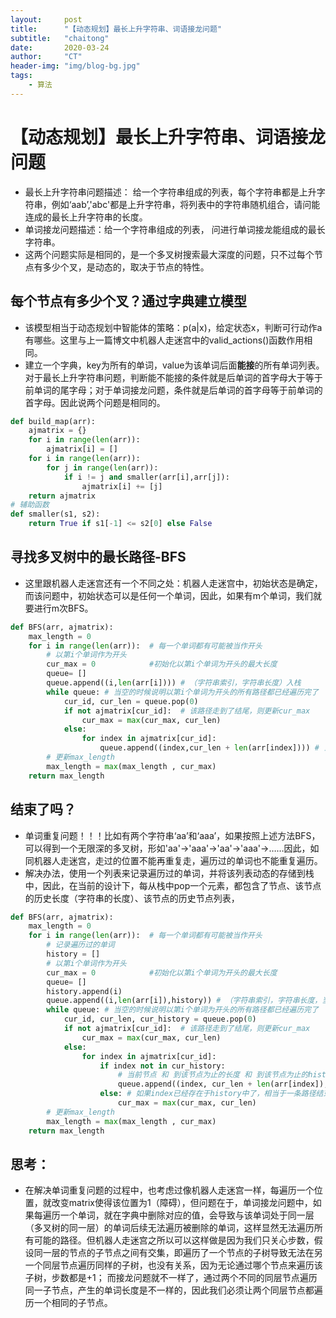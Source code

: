 ```yaml
---
layout:     post
title:      "【动态规划】最长上升字符串、词语接龙问题"
subtitle:   "chaitong"
date:       2020-03-24
author:     "CT"
header-img: "img/blog-bg.jpg"
tags:
    - 算法
---
```

# 【动态规划】最长上升字符串、词语接龙问题
- 最长上升字符串问题描述： 给一个字符串组成的列表，每个字符串都是上升字符串，例如‘aab’,'abc'都是上升字符串，将列表中的字符串随机组合，请问能连成的最长上升字符串的长度。
- 单词接龙问题描述：给一个字符串组成的列表， 问进行单词接龙能组成的最长字符串。
- 这两个问题实际是相同的，是一个多叉树搜索最大深度的问题，只不过每个节点有多少个叉，是动态的，取决于节点的特性。
## 每个节点有多少个叉？通过字典建立模型
- 该模型相当于动态规划中智能体的策略：p(a|x)，给定状态x，判断可行动作a有哪些。这里与上一篇博文中机器人走迷宫中的valid_actions()函数作用相同。
- 建立一个字典，key为所有的单词，value为该单词后面**能接**的所有单词列表。对于最长上升字符串问题，判断能不能接的条件就是后单词的首字母大于等于前单词的尾字母；对于单词接龙问题，条件就是后单词的首字母等于前单词的首字母。因此说两个问题是相同的。

```python
def build_map(arr):
    ajmatrix = {}
    for i in range(len(arr)):
        ajmatrix[i] = []
    for i in range(len(arr)):
        for j in range(len(arr)):
            if i != j and smaller(arr[i],arr[j]):
                ajmatrix[i] += [j]
    return ajmatrix
# 辅助函数
def smaller(s1, s2):
    return True if s1[-1] <= s2[0] else False
```
## 寻找多叉树中的最长路径-BFS
- 这里跟机器人走迷宫还有一个不同之处：机器人走迷宫中，初始状态是确定，而该问题中，初始状态可以是任何一个单词，因此，如果有m个单词，我们就要进行m次BFS。

```python
def BFS(arr, ajmatrix):
    max_length = 0
    for i in range(len(arr)):  # 每一个单词都有可能被当作开头
        # 以第i个单词作为开头
        cur_max = 0            #初始化以第i个单词为开头的最大长度
        queue= []
        queue.append((i,len(arr[i]))) # （字符串索引，字符串长度）入栈
        while queue: # 当空的时候说明以第i个单词为开头的所有路径都已经遍历完了
            cur_id, cur_len = queue.pop(0)
            if not ajmatrix[cur_id]:  # 该路径走到了结尾，则更新cur_max
                cur_max = max(cur_max, cur_len)
            else:
                for index in ajmatrix[cur_id]:
                    queue.append((index,cur_len + len(arr[index]))) # 当前节点 和 到该节点为止的长度 入栈
        # 更新max_length
        max_length = max(max_length , cur_max)
    return max_length 

```
## 结束了吗？
- 单词重复问题！！！比如有两个字符串‘aa’和‘aaa’，如果按照上述方法BFS，可以得到一个无限深的多叉树，形如'aa'->'aaa'->'aa'->'aaa'->……因此，如同机器人走迷宫，走过的位置不能再重复走，遍历过的单词也不能重复遍历。
- 解决办法，使用一个列表来记录遍历过的单词，并将该列表动态的存储到栈中，因此，在当前的设计下，每从栈中pop一个元素，都包含了节点、该节点的历史长度（字符串的长度）、该节点的历史节点列表，
```python
def BFS(arr, ajmatrix):
    max_length = 0
    for i in range(len(arr)):  # 每一个单词都有可能被当作开头
        # 记录遍历过的单词
        history = []
        # 以第i个单词作为开头
        cur_max = 0            #初始化以第i个单词为开头的最大长度
        queue= []
        history.append(i)
        queue.append((i,len(arr[i]),history)) # （字符串索引，字符串长度，当前路径的history）入栈
        while queue: # 当空的时候说明以第i个单词为开头的所有路径都已经遍历完了
            cur_id, cur_len, cur_history = queue.pop(0)
            if not ajmatrix[cur_id]:  # 该路径走到了结尾，则更新cur_max
                cur_max = max(cur_max, cur_len)
            else:
                for index in ajmatrix[cur_id]:
                    if index not in cur_history:
                        # 当前节点 和 到该节点为止的长度 和 到该节点为止的history 入栈
                        queue.append((index, cur_len + len(arr[index]), cur_history + [index])) 
                    else: # 如果index已经存在于history中了，相当于一条路径结束，因此直接更新cur_max
                        cur_max = max(cur_max, cur_len)
        # 更新max_length
        max_length = max(max_length , cur_max)
    return max_length 
```
## 思考：
- 在解决单词重复问题的过程中，也考虑过像机器人走迷宫一样，每遍历一个位置，就改变matrix使得该位置为1（障碍），但问题在于，单词接龙问题中，如果每遍历一个单词，就在字典中删除对应的值，会导致与该单词处于同一层（多叉树的同一层）的单词后续无法遍历被删除的单词，这样显然无法遍历所有可能的路径。但机器人走迷宫之所以可以这样做是因为我们只关心步数，假设同一层的节点的子节点之间有交集，即遍历了一个节点的子树导致无法在另一个同层节点遍历同样的子树，也没有关系，因为无论通过哪个节点来遍历该子树，步数都是+1； 而接龙问题就不一样了，通过两个不同的同层节点遍历同一子节点，产生的单词长度是不一样的，因此我们必须让两个同层节点都遍历一个相同的子节点。